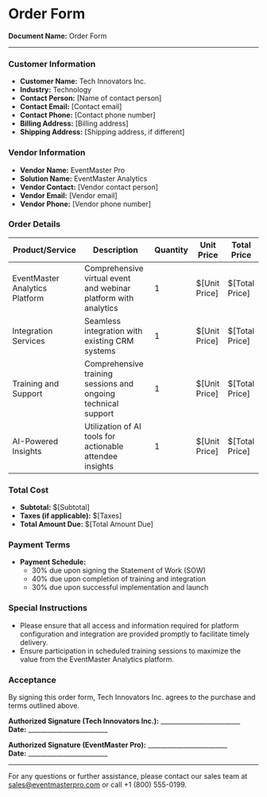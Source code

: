 # Order Form

**Document Name:** Order Form

---

### Customer Information

- **Customer Name:** Tech Innovators Inc.
- **Industry:** Technology
- **Contact Person:** [Name of contact person]
- **Contact Email:** [Contact email]
- **Contact Phone:** [Contact phone number]
- **Billing Address:** [Billing address]
- **Shipping Address:** [Shipping address, if different]

### Vendor Information

- **Vendor Name:** EventMaster Pro
- **Solution Name:** EventMaster Analytics
- **Vendor Contact:** [Vendor contact person]
- **Vendor Email:** [Vendor email]
- **Vendor Phone:** [Vendor phone number]

### Order Details

| **Product/Service**            | **Description**                                                     | **Quantity** | **Unit Price** | **Total Price** |
|--------------------------------|---------------------------------------------------------------------|--------------|----------------|-----------------|
| EventMaster Analytics Platform | Comprehensive virtual event and webinar platform with analytics     | 1            | $[Unit Price]  | $[Total Price]  |
| Integration Services           | Seamless integration with existing CRM systems                      | 1            | $[Unit Price]  | $[Total Price]  |
| Training and Support           | Comprehensive training sessions and ongoing technical support       | 1            | $[Unit Price]  | $[Total Price]  |
| AI-Powered Insights            | Utilization of AI tools for actionable attendee insights            | 1            | $[Unit Price]  | $[Total Price]  |

### Total Cost

- **Subtotal:** $[Subtotal]
- **Taxes (if applicable):** $[Taxes]
- **Total Amount Due:** $[Total Amount Due]

### Payment Terms

- **Payment Schedule:**
  - 30% due upon signing the Statement of Work (SOW)
  - 40% due upon completion of training and integration
  - 30% due upon successful implementation and launch

### Special Instructions

- Please ensure that all access and information required for platform configuration and integration are provided promptly to facilitate timely delivery.
- Ensure participation in scheduled training sessions to maximize the value from the EventMaster Analytics platform.

### Acceptance

By signing this order form, Tech Innovators Inc. agrees to the purchase and terms outlined above.

**Authorized Signature (Tech Innovators Inc.):** _________________________  
**Date:** _________________________

**Authorized Signature (EventMaster Pro):** _________________________  
**Date:** _________________________

---

For any questions or further assistance, please contact our sales team at sales@eventmasterpro.com or call +1 (800) 555-0199.
